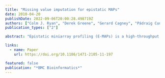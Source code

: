 ```yaml
---
title: "Missing value imputation for epistatic MAPs"
date: 2010-04-20
publishDate: 2022-09-06T20:00:28.498719Z
authors: ["Colm J. Ryan", "Derek Greene", "Gerard Cagney", "Pádraig Cunningham"]
publication_types: ["2"]

abstract: "Epistatic miniarray profiling (E-MAPs) is a high-throughput approach capable of quantifying aggravating or alleviating genetic interactions between gene pairs. The datasets resulting from E-MAP experiments typically take the form of a symmetric pairwise matrix of interaction scores. These datasets have a significant number of missing values - up to 35% - that can reduce the effectiveness of some data analysis techniques and prevent the use of others. An effective method for imputing interactions would therefore increase the types of possible analysis, as well as increase the potential to identify novel functional interactions between gene pairs. Several methods have been developed to handle missing values in microarray data, but it is unclear how applicable these methods are to E-MAP data because of their pairwise nature and the significantly larger number of missing values. Here we evaluate four alternative imputation strategies, three local (Nearest neighbor-based) and one global (PCA-based), that have been modified to work with symmetric pairwise data."

links:
  - name: Paper
    url: https://doi.org/10.1186/1471-2105-11-197

featured: false
publication: "*BMC Bioinformatics*"
---
```


